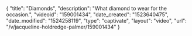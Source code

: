 {
    "title": "Diamonds",
    "description": "What diamond to wear for the occasion.",
    "videoid": "159001434",
    "date_created": "1523640475",
    "date_modified": "1524258119",
    "type": "captivate",
    "layout": "video",
    "url": "\/v\/jacqueline-holdredge-palmer\/159001434"
}